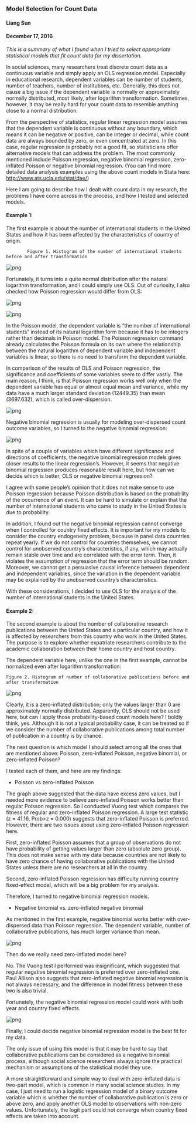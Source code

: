 
### Model Selection for Count Data

#### Liang Sun
#### December 17, 2016

*This is a summary of what I found when I tried to select appropriate statistical models that fit count data for my dissertation.*

In social sciences, many researchers treat discrete count data as a continuous variable and simply apply an OLS regression model. Especially in educational research, dependent variables can be number of students, number of teachers, number of institutions, etc. Generally, this does not cause a big issue if the dependent variable is normally or approximately normally distributed, most likely, after logarithm transformation. Sometimes, however, it may be really hard for your count data to resemble anything close to a normal distribution.

From the perspective of statistics, regular linear regression model assumes that the dependent variable is continuous without any boundary, which means it can be negative or positive, can be integer or decimal, while count data are always bounded by zero, or even concentrated at zero. In this case, regular regression is probably not a good fit, so statisticians offer alternative models that can address the problem. The most commonly mentioned include Poisson regression, negative binomial regression, zero-inflated Poisson or negative binomial regression.
(You can find more detailed data analysis examples using the above count models in Stata here: http://www.ats.ucla.edu/stat/dae/)

Here I am going to describe how I dealt with count data in my research, the problems I have come across in the process, and how I tested and selected models.

#### Example 1:

The first example is about the number of international students in the United States and how it has been affected by the characteristics of country of origin.

            Figure 1. Histogram of the number of international students before and after transformation

![png](/image/1.png)

Fortunately, it turns into a quite normal distribution after the natural logarithm transformation, and I could simply use OLS. Out of curiosity, I also checked how Poisson regression would differ from OLS:

![png](/image/2.png)

![png](/image/3.png)

In the Poisson model, the dependent variable is “the number of international students” instead of its natural logarithm form because it has to be integers rather than decimals in Poisson model. The Poisson regression command already calculates the Poisson formula on its own where the relationship between the natural logarithm of dependent variable and independent variables is linear, so there is no need to transform the dependent variable.

In comparison of the results of OLS and Poisson regression, the significance and coefficients of some variables seem to differ vastly. The main reason, I think, is that Poisson regression works well only when the dependent variable has equal or almost equal mean and variance, while my data have a much larger standard deviation (12449.35) than mean (3697.632), which is called over-dispersion.

![png](/image/4.png)

Negative binomial regression is usually for modeling over-dispersed count outcome variables, so I turned to the negative binomial regression:

![png](/image/5.png)

In spite of a couple of variables which have different significance and directions of coefficients, the negative binomial regression models gives closer results to the linear regression’s. However, it seems that negative binomial regression produces reasonable result here, but how can we decide which is better, OLS or negative binomial regreesion?

I agree with some people’s opinion that it does not make sense to use Poisson regression because Poisson distribution is based on the probability of the occurrence of an event. It can be hard to simulate or explain that the number of international students who came to study in the United States is due to probability.

In addition, I found out the negative binomial regression cannot converge when I controlled for country fixed effects. It is important for my models to consider the country endogeneity problem, because in panel data countries repeat yearly. If we do not control for countries themselves, we cannot control for unobserved country’s characteristics, if any, which may actually remain stable over time and are correlated with the error term. Then, it violates the assumption of regression that the error term should be random. Moreover, we cannot get a persuasive causal inference between dependent and independent variables, since the variation in the dependent variable may be explained by the unobserved country’s characteristics.

With these considerations, I decided to use OLS for the analysis of the number of international students in the United States.

#### Example 2:

The second example is about the number of collaborative research publications between the United States and a particular country, and how it is affected by researchers from this country who work in the United States. The purpose is to explore whether expatriate researchers contribute to the academic collaboration between their home country and host country.

The dependent variable here, unlike the one in the first example, cannot be normalized even after logarithm transformation:

    Figure 2. Histogram of number of collaborative publications before and after transformation

![png](/image/6.png)

Clearly, it is a zero-inflated distribution; only the values larger than 0 are approximately normally distributed. Apparently, OLS should not be used here, but can I apply those probability-based count models here? I boldly think, yes. Although it is not a typical probability case, it can be treated so if we consider the number of collaborative publications among total number of publication in a country is by chance.

The next question is which model I should select among all the ones that are mentioned above: Poisson, zero-inflated Poisson, negative binomial, or zero-inflated Poisson?

I tested each of them, and here are my findings:

- Poisson vs zero-inflated Poisson

The graph above suggested that the data have excess zero values, but I needed more evidence to believe zero-inflated Poisson works better than regular Poisson regression. So I conducted Vuong test which compares the fitness of regular and zero-inflated Poisson regression. A large test statistic (z = 41.16, Prob>z = 0.000) suggests that zero-inflated Poisson is preferred. However, there are two issues about using zero-inflated Poisson regression here.

First, zero-inflated Poisson assumes that a group of observations do not have probability of getting values larger than zero (absolute zero group). This does not make sense with my data because countries are not likely to have zero chance of having collaborative publications with the United States unless there are no researchers at all in the country.

Second, zero-inflated Poisson regression has difficulty running country fixed-effect model, which will be a big problem for my analysis.

Therefore, I turned to negative binomial regression models.

- Negative binomial vs. zero-inflated negative binomial

As mentioned in the first example, negative binomial works better with over-dispersed data than Poisson regression. The dependent variable, number of collaborative publications, has much larger variance than mean.

![png](/image/7.png)

Then do we really need zero-inflated model here?

No. The Vuong test I performed was insignificant, which suggested that regular negative binomial regression is preferred over zero-inflated one. Paul Allison also suggests that zero-inflated negative binomial regression is not always necessary, and the difference in model fitness between these two is also trivial.

Fortunately, the negative binomial regression model could work with both year and country fixed effects.

![png](/image/8.png)

Finally, I could decide negative binomial regression model is the best fit for my data.

The only issue of using this model is that it may be hard to say that collaborative publications can be considered as a negative binomial process, although social science researchers always ignore the practical mechanism or assumptions of the statistical model they use.

A more straightforward and simple way to deal with zero-inflated data is two-part model, which is common in many social science studies. In my case, I just need to run a logistic regression model of a binary outcome variable which is whether the number of collaborative publication is zero or above zero, and apply another OLS model to observations with non-zero values. Unfortunately, the logit part could not converge when country fixed effects are taken into account.
